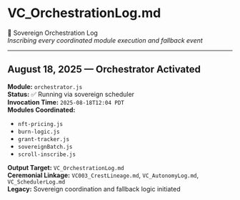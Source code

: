 # VC_OrchestrationLog.md  
🧬 Sovereign Orchestration Log  
_Inscribing every coordinated module execution and fallback event_

---

## August 18, 2025 — Orchestrator Activated

**Module:** `orchestrator.js`  
**Status:** ✅ Running via sovereign scheduler  
**Invocation Time:** `2025-08-18T12:04 PDT`  
**Modules Coordinated:**
- `nft-pricing.js`
- `burn-logic.js`
- `grant-tracker.js`
- `sovereignBatch.js`
- `scroll-inscribe.js`

**Output Target:** `VC_OrchestrationLog.md`  
**Ceremonial Linkage:** `VC003_CrestLineage.md`, `VC_AutonomyLog.md`, `VC_SchedulerLog.md`  
**Legacy:** Sovereign coordination and fallback logic initiated
